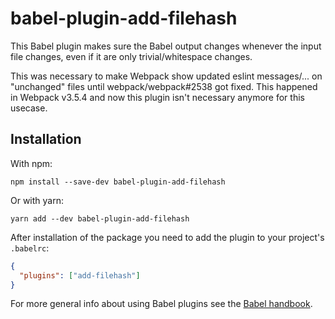# babel-plugin-add-filehash

This Babel plugin makes sure the Babel output changes whenever the input
file changes, even if it are only trivial/whitespace changes.

This was necessary to make Webpack show updated eslint messages/... on
"unchanged" files until webpack/webpack#2538 got fixed. This happened in
Webpack v3.5.4 and now this plugin isn't necessary anymore for this
usecase.

## Installation

With npm:
```shell
npm install --save-dev babel-plugin-add-filehash
```

Or with yarn:
```shell
yarn add --dev babel-plugin-add-filehash
```

After installation of the package you need to add the plugin to
your project's `.babelrc`:

```json
{
  "plugins": ["add-filehash"]
}
```

For more general info about using Babel plugins see the [Babel handbook][1].


 [1]: https://github.com/thejameskyle/babel-handbook/blob/master/translations/en/user-handbook.md#manually-specifying-plugins

